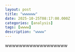 ```yaml
---
layout: post
title: "wwwwww"
date: 2025-10-25T08:17:00.000Z
categories: [analysis]
tags: [wwww]
description: "wwww"
---
```


wwwwwwwwwwwwwwwwww